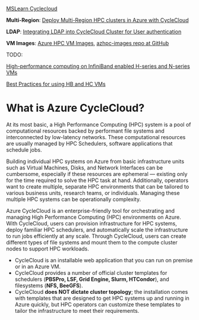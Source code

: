 [MSLearn Cyclecloud](https://learn.microsoft.com/en-us/azure/cyclecloud/overview?view=cyclecloud-8)

**Multi-Region**: 
[Deploy Multi-Region HPC clusters in Azure with CycleCloud](https://techcommunity.microsoft.com/t5/azure-high-performance-computing/deploy-multi-region-hpc-clusters-in-azure-with-cyclecloud/ba-p/3061269)

**LDAP**: 
[Integrating LDAP into CycleCloud Cluster for User authentication](https://techcommunity.microsoft.com/t5/azure-high-performance-computing/integrating-ldap-into-cyclecloud-cluster-for-user-authentication/ba-p/3588364)

**VM Images**: [Azure HPC VM Images](https://techcommunity.microsoft.com/t5/azure-compute-blog/azure-hpc-vm-images/ba-p/977094), [azhpc-images repo at GitHub](https://github.com/Azure/azhpc-images)

TODO:

[High-performance computing on InfiniBand enabled H-series and N-series VMs](https://learn.microsoft.com/en-us/azure/virtual-machines/workloads/hpc/overview)

[Best Practices for using HB and HC VMs](https://learn.microsoft.com/en-us/azure/cyclecloud/how-to/hb-hc-best-practices?view=cyclecloud-8)

# What is Azure CycleCloud?
At its most basic, a High Performance Computing (HPC) system is a pool of computational resources backed by performant file systems and interconnected by low-latency networks. These computational resources are usually managed by HPC Schedulers, software applications that schedule jobs.

Building individual HPC systems on Azure from basic infrastructure units such as Virtual Machines, Disks, and Network Interfaces can be cumbersome, especially if these resources are ephemeral — existing only for the time required to solve the HPC task at hand. Additionally, operators want to create multiple, separate HPC environments that can be tailored to various business units, research teams, or individuals. Managing these multiple HPC systems can be operationally complexity.

Azure CycleCloud is an enterprise-friendly tool for orchestrating and managing High Performance Computing (HPC) environments on Azure. With CycleCloud, users can provision infrastructure for HPC systems, deploy familiar HPC schedulers, and automatically scale the infrastructure to run jobs efficiently at any scale. Through CycleCloud, users can create different types of file systems and mount them to the compute cluster nodes to support HPC workloads.
- CycleCloud is an installable web application that you can run on premise or in an Azure VM.
- CycleCloud provides a number of official cluster templates for schedulers (**PBSPro, LSF, Grid Engine, Slurm, HTCondor**), and filesystems (**NFS, BeeGFS**).
- CycleCloud **does NOT dictate cluster topology**; the installation comes with templates that are designed to get HPC systems up and running in Azure quickly, but HPC operators can customize these templates to tailor the infrastructure to meet their requirements.
